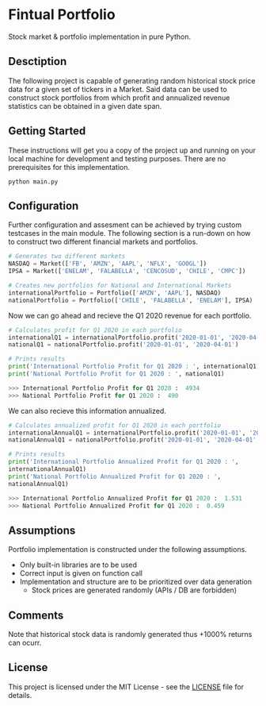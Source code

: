 # Fintual Portfolio

Stock market & portfolio implementation in pure Python.

## Desctiption

The following project is capable of generating random historical stock price data for a given set of tickers in a Market. Said data can be used to construct stock portfolios from which profit and annualized revenue statistics can be obtained in a given date span. 


## Getting Started

These instructions will get you a copy of the project up and running on your local machine for development and testing purposes.
There are no prerequisites for this implementation.

```shell
python main.py
```


## Configuration

Further configuration and assesment can be achieved by trying custom testcases in the main module. The following section is a run-down on how to construct two different financial markets and portfolios.

```python
# Generates two different markets
NASDAQ = Market(['FB', 'AMZN', 'AAPL', 'NFLX', 'GOOGL'])
IPSA = Market(['ENELAM', 'FALABELLA', 'CENCOSUD', 'CHILE', 'CMPC'])

# Creates new portfolios for National and International Markets
internationalPortfolio = Portfolio(['AMZN', 'AAPL'], NASDAQ)
nationalPortfolio = Portfolio(['CHILE', 'FALABELLA', 'ENELAM'], IPSA)
```

Now we can go ahead and recieve the Q1 2020 revenue for each portfolio.

```python
# Calculates profit for Q1 2020 in each portfolio
internationalQ1 = internationalPortfolio.profit('2020-01-01', '2020-04-01')
nationalQ1 = nationalPortfolio.profit('2020-01-01', '2020-04-01')

# Prints results
print('International Portfolio Profit for Q1 2020 : ', internationalQ1)
print('National Portfolio Profit for Q1 2020 : ', nationalQ1)

>>> International Portfolio Profit for Q1 2020 :  4934
>>> National Portfolio Profit for Q1 2020 :  490
```

We can also recieve this information annualized.

```python
# Calculates annualized profit for Q1 2020 in each portfolio
internationalAnnualQ1 = internationalPortfolio.profit('2020-01-01', '2020-04-01', 'ANNUALIZED')
nationalAnnualQ1 = nationalPortfolio.profit('2020-01-01', '2020-04-01', 'ANNUALIZED')

# Prints results
print('International Portfolio Annualized Profit for Q1 2020 : ', 
internationalAnnualQ1)
print('National Portfolio Annualized Profit for Q1 2020 : ', 
nationalAnnualQ1)

>>> International Portfolio Annualized Profit for Q1 2020 :  1.531
>>> National Portfolio Annualized Profit for Q1 2020 :  0.459
```

## Assumptions

Portfolio implementation is constructed under the following assumptions.

* Only built-in libraries are to be used
* Correct input is given on function call 
* Implementation and structure are to be prioritized over data generation
    * Stock prices are generated randomly (APIs / DB are forbidden)


## Comments

Note that historical stock data is randomly generated thus +1000% returns can ocurr.


## License

This project is licensed under the MIT License - see the [LICENSE](LICENSE) file for details.
